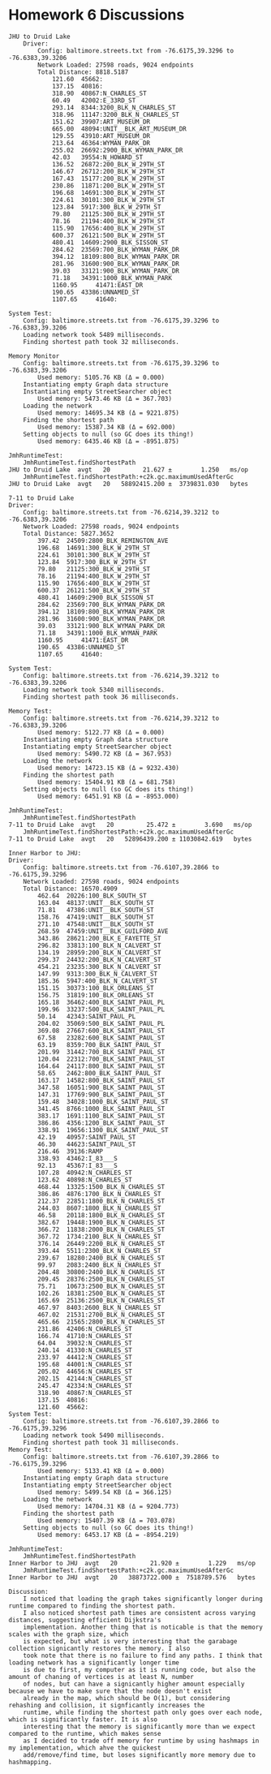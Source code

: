 # Homework 6 Discussions
    JHU to Druid Lake
        Driver:
            Config: baltimore.streets.txt from -76.6175,39.3296 to -76.6383,39.3206
            Network Loaded: 27598 roads, 9024 endpoints
            Total Distance: 8818.5187
                121.60 	45662:
                137.15 	40816:
                318.90 	40867:N_CHARLES_ST
                60.49 	42002:E_33RD_ST
                293.14 	8344:3200_BLK_N_CHARLES_ST
                318.96 	11147:3200_BLK_N_CHARLES_ST
                151.62 	39907:ART_MUSEUM_DR
                665.00 	48094:UNIT__BLK_ART_MUSEUM_DR
                129.55 	43910:ART_MUSEUM_DR
                213.64 	46364:WYMAN_PARK_DR
                255.02 	26692:2900_BLK_WYMAN_PARK_DR
                42.03 	39554:N_HOWARD_ST
                136.52 	26872:200_BLK_W_29TH_ST
                146.67 	26712:200_BLK_W_29TH_ST
                167.43 	15177:200_BLK_W_29TH_ST
                230.86 	11871:200_BLK_W_29TH_ST
                196.68 	14691:300_BLK_W_29TH_ST
                224.61 	30101:300_BLK_W_29TH_ST
                123.84 	5917:300_BLK_W_29TH_ST
                79.80 	21125:300_BLK_W_29TH_ST
                78.16 	21194:400_BLK_W_29TH_ST
                115.90 	17656:400_BLK_W_29TH_ST
                600.37 	26121:500_BLK_W_29TH_ST
                480.41 	14609:2900_BLK_SISSON_ST
                284.62 	23569:700_BLK_WYMAN_PARK_DR
                394.12 	18109:800_BLK_WYMAN_PARK_DR
                281.96 	31600:900_BLK_WYMAN_PARK_DR
                39.03 	33121:900_BLK_WYMAN_PARK_DR
                71.18 	34391:1000_BLK_WYMAN_PARK
                1160.95 	41471:EAST_DR
                190.65 	43386:UNNAMED_ST
                1107.65 	41640:

    System Test:
        Config: baltimore.streets.txt from -76.6175,39.3296 to -76.6383,39.3206
        Loading network took 5489 milliseconds.
        Finding shortest path took 32 milliseconds.

    Memory Monitor
        Config: baltimore.streets.txt from -76.6175,39.3296 to -76.6383,39.3206
	        Used memory: 5105.76 KB (Δ = 0.000)
        Instantiating empty Graph data structure
        Instantiating empty StreetSearcher object
            Used memory: 5473.46 KB (Δ = 367.703)
        Loading the network
            Used memory: 14695.34 KB (Δ = 9221.875)
        Finding the shortest path
            Used memory: 15387.34 KB (Δ = 692.000)
        Setting objects to null (so GC does its thing!)
            Used memory: 6435.46 KB (Δ = -8951.875)

    JmhRuntimeTest:
        JmhRuntimeTest.findShortestPath                                         JHU to Druid Lake  avgt   20         21.627 ±        1.250   ms/op
        JmhRuntimeTest.findShortestPath:+c2k.gc.maximumUsedAfterGc              JHU to Druid Lake  avgt   20   58892415.200 ±  3739831.030   bytes

    7-11 to Druid Lake
    Driver:
        Config: baltimore.streets.txt from -76.6214,39.3212 to -76.6383,39.3206
        Network Loaded: 27598 roads, 9024 endpoints
        Total Distance: 5827.3652
            397.42 	24509:2800_BLK_REMINGTON_AVE
            196.68 	14691:300_BLK_W_29TH_ST
            224.61 	30101:300_BLK_W_29TH_ST
            123.84 	5917:300_BLK_W_29TH_ST
            79.80 	21125:300_BLK_W_29TH_ST
            78.16 	21194:400_BLK_W_29TH_ST
            115.90 	17656:400_BLK_W_29TH_ST
            600.37 	26121:500_BLK_W_29TH_ST
            480.41 	14609:2900_BLK_SISSON_ST
            284.62 	23569:700_BLK_WYMAN_PARK_DR
            394.12 	18109:800_BLK_WYMAN_PARK_DR
            281.96 	31600:900_BLK_WYMAN_PARK_DR
            39.03 	33121:900_BLK_WYMAN_PARK_DR
            71.18 	34391:1000_BLK_WYMAN_PARK
            1160.95 	41471:EAST_DR
            190.65 	43386:UNNAMED_ST
            1107.65 	41640:

    System Test:
        Config: baltimore.streets.txt from -76.6214,39.3212 to -76.6383,39.3206
        Loading network took 5340 milliseconds.
        Finding shortest path took 36 milliseconds.
    
    Memory Test:
        Config: baltimore.streets.txt from -76.6214,39.3212 to -76.6383,39.3206
	        Used memory: 5122.77 KB (Δ = 0.000)
        Instantiating empty Graph data structure
        Instantiating empty StreetSearcher object
            Used memory: 5490.72 KB (Δ = 367.953)
        Loading the network
            Used memory: 14723.15 KB (Δ = 9232.430)
        Finding the shortest path
            Used memory: 15404.91 KB (Δ = 681.758)
        Setting objects to null (so GC does its thing!)
            Used memory: 6451.91 KB (Δ = -8953.000)
    
    JmhRuntimeTest:
        JmhRuntimeTest.findShortestPath                                        7-11 to Druid Lake  avgt   20         25.472 ±        3.690   ms/op
        JmhRuntimeTest.findShortestPath:+c2k.gc.maximumUsedAfterGc             7-11 to Druid Lake  avgt   20   52896439.200 ± 11030842.619   bytes

    Inner Harbor to JHU:
    Driver:
        Config: baltimore.streets.txt from -76.6107,39.2866 to -76.6175,39.3296
        Network Loaded: 27598 roads, 9024 endpoints
        Total Distance: 16570.4909
            462.64 	20226:100_BLK_SOUTH_ST
            163.04 	48137:UNIT__BLK_SOUTH_ST
            71.81 	47386:UNIT__BLK_SOUTH_ST
            158.76 	47419:UNIT__BLK_SOUTH_ST
            271.10 	47548:UNIT__BLK_SOUTH_ST
            268.59 	47459:UNIT__BLK_GUILFORD_AVE
            343.86 	28621:200_BLK_E_FAYETTE_ST
            296.82 	33813:100_BLK_N_CALVERT_ST
            134.19 	28959:200_BLK_N_CALVERT_ST
            299.37 	24432:200_BLK_N_CALVERT_ST
            454.21 	23235:300_BLK_N_CALVERT_ST
            147.99 	9313:300_BLK_N_CALVERT_ST
            185.36 	5947:400_BLK_N_CALVERT_ST
            151.15 	30373:100_BLK_ORLEANS_ST
            156.75 	31819:100_BLK_ORLEANS_ST
            165.18 	36462:400_BLK_SAINT_PAUL_PL
            199.96 	33237:500_BLK_SAINT_PAUL_PL
            50.14 	42343:SAINT_PAUL_PL
            204.02 	35069:500_BLK_SAINT_PAUL_PL
            369.08 	27667:600_BLK_SAINT_PAUL_ST
            67.58 	23282:600_BLK_SAINT_PAUL_ST
            63.19 	8359:700_BLK_SAINT_PAUL_ST
            201.99 	31442:700_BLK_SAINT_PAUL_ST
            120.04 	22312:700_BLK_SAINT_PAUL_ST
            164.64 	24117:800_BLK_SAINT_PAUL_ST
            58.65 	2462:800_BLK_SAINT_PAUL_ST
            163.17 	14582:800_BLK_SAINT_PAUL_ST
            347.58 	16051:900_BLK_SAINT_PAUL_ST
            147.31 	17769:900_BLK_SAINT_PAUL_ST
            159.48 	34028:1000_BLK_SAINT_PAUL_ST
            341.45 	8766:1000_BLK_SAINT_PAUL_ST
            383.17 	1691:1100_BLK_SAINT_PAUL_ST
            386.86 	4356:1200_BLK_SAINT_PAUL_ST
            338.91 	19656:1300_BLK_SAINT_PAUL_ST
            42.19 	40957:SAINT_PAUL_ST
            46.30 	44623:SAINT_PAUL_ST
            216.46 	39136:RAMP
            338.93 	43462:I_83___S
            92.13 	45367:I_83___S
            107.28 	40942:N_CHARLES_ST
            123.62 	40898:N_CHARLES_ST
            468.44 	13325:1500_BLK_N_CHARLES_ST
            386.86 	4876:1700_BLK_N_CHARLES_ST
            212.37 	22851:1800_BLK_N_CHARLES_ST
            244.03 	8607:1800_BLK_N_CHARLES_ST
            46.58 	20118:1800_BLK_N_CHARLES_ST
            382.67 	19448:1900_BLK_N_CHARLES_ST
            366.72 	11838:2000_BLK_N_CHARLES_ST
            367.72 	1734:2100_BLK_N_CHARLES_ST
            376.14 	26449:2200_BLK_N_CHARLES_ST
            393.44 	5511:2300_BLK_N_CHARLES_ST
            239.67 	18280:2400_BLK_N_CHARLES_ST
            99.97 	2083:2400_BLK_N_CHARLES_ST
            204.48 	30800:2400_BLK_N_CHARLES_ST
            209.45 	28376:2500_BLK_N_CHARLES_ST
            75.71 	10673:2500_BLK_N_CHARLES_ST
            102.26 	18381:2500_BLK_N_CHARLES_ST
            165.69 	25136:2500_BLK_N_CHARLES_ST
            467.97 	8403:2600_BLK_N_CHARLES_ST
            467.02 	21531:2700_BLK_N_CHARLES_ST
            465.66 	21565:2800_BLK_N_CHARLES_ST
            231.86 	42406:N_CHARLES_ST
            166.74 	41710:N_CHARLES_ST
            64.04 	39032:N_CHARLES_ST
            240.14 	41330:N_CHARLES_ST
            233.97 	44412:N_CHARLES_ST
            195.68 	44001:N_CHARLES_ST
            205.02 	44656:N_CHARLES_ST
            202.15 	42144:N_CHARLES_ST
            245.47 	42334:N_CHARLES_ST
            318.90 	40867:N_CHARLES_ST
            137.15 	40816:
            121.60 	45662:
    System Test:
        Config: baltimore.streets.txt from -76.6107,39.2866 to -76.6175,39.3296
        Loading network took 5490 milliseconds.
        Finding shortest path took 31 milliseconds.
    Memory Test:
        Config: baltimore.streets.txt from -76.6107,39.2866 to -76.6175,39.3296
            Used memory: 5133.41 KB (Δ = 0.000)
        Instantiating empty Graph data structure
        Instantiating empty StreetSearcher object
            Used memory: 5499.54 KB (Δ = 366.125)
        Loading the network
            Used memory: 14704.31 KB (Δ = 9204.773)
        Finding the shortest path
            Used memory: 15407.39 KB (Δ = 703.078)
        Setting objects to null (so GC does its thing!)
            Used memory: 6453.17 KB (Δ = -8954.219)
    
    JmhRuntimeTest:
        JmhRuntimeTest.findShortestPath                                       Inner Harbor to JHU  avgt   20         21.920 ±        1.229   ms/op
        JmhRuntimeTest.findShortestPath:+c2k.gc.maximumUsedAfterGc            Inner Harbor to JHU  avgt   20   38873722.000 ±  7518789.576   bytes

    Discussion:
        I noticed that loading the graph takes significantly longer during runtime compared to finding the shortest path. 
        I also noticed shortest path times are consistent across varying distances, suggesting efficient Dijkstra's 
        implementation. Another thing that is noticable is that the memory scales with the graph size, which
        is expected, but what is very interesting that the garabage collection signicantly restores the memory. I also 
        took note that there is no failure to find any paths. I think that loading network has a significantly longer time
        is due to first, my computer as it is running code, but also the amount of chaning of vertices is at least N, number
        of nodes, but can have a signicantly higher amount especially because we have to make sure that the node doesn't exist
        already in the map, which should be O(1), but considering rehashing and collision, it signficantly increases the 
        runtime, while finding the shortest path only goes over each node, which is significantly faster. It is also 
        interesting that the memory is significantly more than we expect compared to the runtime, which makes sense
        as I decided to trade off memory for runtime by using hashmaps in my implementation, which ahve the quickest
        add/remove/find time, but loses significantly more memory due to hashmapping.
